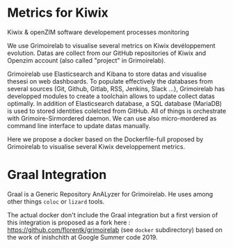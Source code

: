 # Metrics for Kiwix
Kiwix &amp; openZIM software developement processes monitoring

We use Grimoirelab to visualise several metrics on Kiwix devéloppement evolution. Datas are collect from our GitHub repositories of Kiwix and Openzim account (also called "project" in Grimoirelab).

Grimoirelab use Elasticsearch and Kibana to store datas and visualise thesesi on web dashboards. To populate effectively the databases from several sources (Git, Github, Gitlab, RSS, Jenkins, Slack ...), Grimoirelab has developped modules to create a toolchain allows to update collect datas optimally. In addition of Elasticsearch database, a SQL database (MariaDB) is used to stored identities colelcted from GitHub. All of things is orchestrate with Grimoire-Sirmordered daemon. We can use also micro-mordered as command line interface to update datas manually.

Here we propose a docker based on the Dockerfile-full proposed by Grimoirelab to visualise several Kiwix developpement metrics.

Graal Integration
=================

Graal is a Generic Repository AnALyzer for Grimoirelab. He uses among other things `coloc` or `lizard` tools.

The actual docker don't include the Graal integration but a first version of this integration is proposed as a fork here : https://github.com/florentk/grimoirelab (see `docker` subdirectory) based on the work of inishchith at Google Summer code 2019.
